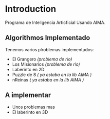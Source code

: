 # Introduction #

Programa de Inteligencia Articficial Usando AIMA.


## Algorithmos Implementado ##

Tenemos varios plroblemas implementados:
  * El Grangero _(problema de rio)_
  * Los Misionarios _(problema de rio)_
  * Laberinto en 2D
  * Puzzle de 8 _( ya estaba en la lib AIMA )_
  * nReinas _( ya estaba en la lib AIMA )_

## A implementar ##
  * Unos problemas mas
  * El laberinto en 3D